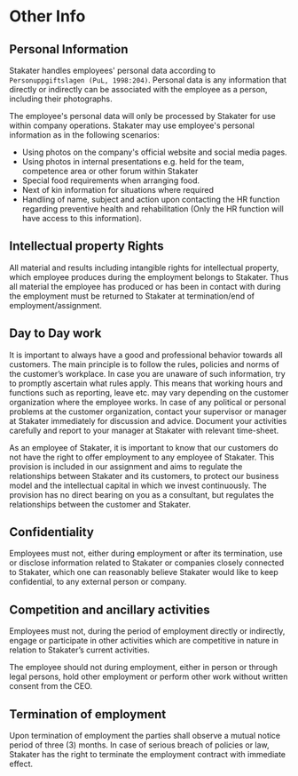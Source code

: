# Other Info
## Personal Information
Stakater handles employees' personal data according to `Personuppgiftslagen (PuL, 1998:204)`. Personal data is any information that directly or indirectly can be associated with the employee as a person, including their photographs.

The employee's personal data will only be processed by Stakater for use within company operations. Stakater may use employee's personal information as in the following scenarios:

* Using photos on the company's official website and social media pages.
* Using photos in internal presentations e.g. held for the team, competence area or other forum within Stakater
* Special food requirements when arranging food.
* Next of kin information for situations where required
* Handling of name, subject and action upon contacting the HR function regarding preventive health and rehabilitation (Only the HR function will have access to this information).

## Intellectual property Rights
All material and results including intangible rights for intellectual property, which employee produces during the employment belongs to Stakater. Thus all material the employee has produced or has been in contact with during the employment must be returned to Stakater at termination/end of employment/assignment.

## Day to Day work
It is important to always have a good and professional behavior towards all customers. The main principle is to follow the rules, policies and norms of the customer’s workplace. In case you are unaware of such information, try to promptly ascertain what rules apply. This means that working hours and functions such as reporting, leave etc. may vary depending on the customer organization where the employee works. In case of any political or personal problems at the customer organization, contact your supervisor or manager at Stakater immediately for discussion and advice. Document your activities carefully and report to your manager at Stakater with relevant time-sheet.

As an employee of Stakater, it is important to know that our customers do not have the right to offer employment to any employee of Stakater. This provision is included in our assignment and aims to regulate the relationships between  Stakater  and its customers, to protect our business model and the intellectual capital in which we invest continuously. The provision has no direct bearing on you as a consultant, but regulates the relationships between the customer and Stakater.

## Confidentiality
Employees must not, either during employment or after its termination, use or disclose information related to Stakater or companies closely connected to  Stakater, which one can reasonably believe Stakater would like to keep confidential,  to any external person or company.

## Competition and ancillary activities
Employees must not, during the period of employment directly or indirectly, engage or participate in other activities which are competitive in nature in relation to  Stakater’s current activities.

The employee should not during employment, either in person or through legal persons, hold other employment or perform other work without written consent from the CEO.

## Termination of employment
Upon termination of employment the parties shall observe a mutual notice period of three (3) months.  In case of serious breach of policies or law,  Stakater has the right to terminate the employment contract with immediate effect.
